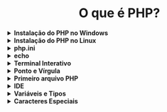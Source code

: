 <h1 align="center">O que é PHP?</h1>

<details>
  <summary><strong>Instalação do PHP no Windows</strong></summary>
  <br/>
  <ul>
    <li>Acessar o site: <a href="https://www.php.net">PHP</a></li>
    <li>Escolher a versão</li>
    <li>Windows downloads</li>
    <li>Selecionar a opção: Zip</li>
    <li>Extrair o Zip e colocar os arquivos dentro de uma pasta</li>
    <li>Mover a pasta para a unidade C:</li>
    <li>Copiar o caminho do diretório</li>
    <li>Adicionar o caminho em Variáveis de Ambiente do Windows</li>
    <li>Path - Editar - Novo - Adicionar o caminho: C:\php</li>
    <li>Após realizar esses procedimentos, já é possível testar no terminal</li>
    <li>Abrir o terminar e rodar o comando: php -v</li>
</details>

<details>
  <summary><strong>Instalação do PHP no Linux</strong></summary>
  <br />
  
  <pre>sudo apt install php</pre>
  
</details>

<details>
  <summary><strong>php.ini</strong></summary>
  <br />
  <ul>
    <li>Existem dois tipos: php.ini-development e php.ini-production</li>
    <li>Escolher um e renomear para php.ini</li>
</details>

<details>
  <summary><strong>echo</strong></summary>
  <br />
  <p>Exibe algo na tela.</p>

<pre>
echo "Olá mundo!";

// Comentário em uma linha.

/**
 * Comentário de várias linhas.
 */
</pre>

</details>

<details>
  <summary><strong>Terminal Interativo</strong></summary>
  <br />
  <ul>
    <li>Inicialização: php -a</li>
    <li>Executar tudo que o PHP oferece direto no terminal.</li>
    <li>Para sair: quit</li>
    <li>Limpar a tela: cls</li>
  </ul>
</details>

<details>
  <summary><strong>Ponto e Vírgula</strong></summary>
  <br />
  <p>Final da linha de comando, lembrar de colocar o ;</p>
</details>

<details>
  <summary><strong>Primeiro arquivo PHP</strong></summary>
  <br />
  <p>Rodar um arquivo no terminal: php ola-mundo.php</p>
</details>

<details>
  <summary><strong>IDE</strong></summary>
  <br />
  <p>Recomendadas: Visual Studio Code e PhpStorm.</p>
</details>

<details>
  <summary><strong>Variáveis e Tipos</strong></summary>
  
<br />
<p><strong>O que são variáveis?</strong> Guardam um valor.</p>
  
<pre>
$idade = 28;
echo $idade;
</pre>

<h5>Operações Matemáticas</h5>

<pre>
$numero1 = 10;
$numero2 = 2;

$soma = $numero1 + $numero2;
$subtracao = $numero1 - $numero2;
$multiplicacao = $numero1 * $numero2;
$divisao = $numero1 / $numero2;
$doisAoCubo = $numero1 ** $numero2;
$restoDaDivisao = $numero1 % $numero2;

echo "Soma: " . $soma . "\n"; 
echo "Subtração: " . $subtracao . "\n";
echo "Multiplicação: " . $multiplicacao . "\n";
echo "Divisão: " . $divisao . "\n";
echo "Dois ao Cubo: " . $doisAoCubo . "\n";
echo "Resto da Divisão: " . $restoDaDivisao . "\n";
</pre>

<h5>Tipos</h5>
  <ul>
    <li>Linguagem Dinamicamente Tipada.</li>
    <li>Consegue entender qual o tipo de dados que ele vai utilizar, dependendo do valor.</li>
    <li>Número Inteiro: integer</li>
    <li>Números Decimais: float e double</li>
    <li>Texto: string</li>
    <li>Booleano: true e false</li>

<pre>
$idade = 28;
echo "Descobrindo o tipo: " . gettype($idade) . "\n";

$salario = 2000.50;
echo "Descobrindo o tipo: " . gettype($salario) . "\n";

$texto = "Olá mundo";
echo "Descobrindo o tipo: " . gettype($texto) . "\n";

$verdadeiro = true;
$falso = false;

echo "Descobrindo o tipo: " . gettype($verdadeiro) . " e " . gettype($falso);
</pre>

<h5>Trabalhando com Texto - Tipo String</h5>
<p>Duas formas de concatenar:</p>

<pre>
$idade = 28;
echo 'Minha idade é ' . $idade . ' anos.' . "\n";
echo "Minha idade é $idade anos";
</pre>

<p><a href="https://floating-point-gui.de/">Problema muito famoso (com qualquer linguagem)</a></p>

</details>

<details>
  <summary><strong>Caracteres Especiais</strong></summary>
  <br />

<pre>
echo "Quebrando a linha de forma mais legível" . PHP_EOL;
echo "Quebrando a linha!\n";
echo "\tTab - Espaçamento";

/**
 * https://www.php.net/manual/pt_BR/language.types.string.php
 */
</pre>

</details>